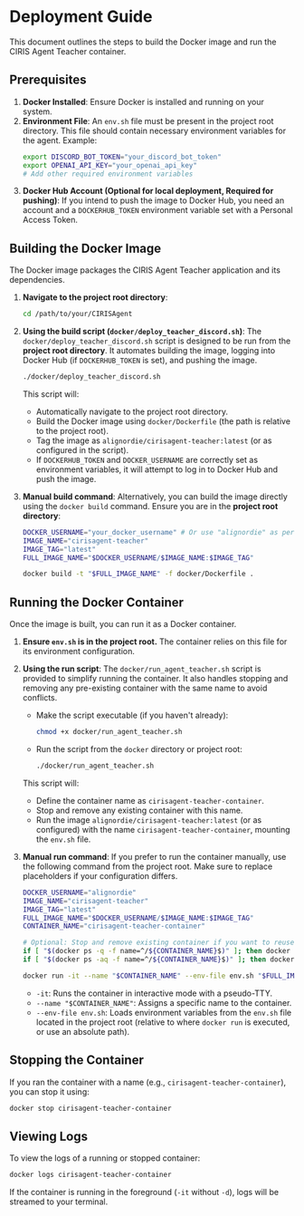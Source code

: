 # Deployment Guide

This document outlines the steps to build the Docker image and run the CIRIS Agent Teacher container.

## Prerequisites

1.  **Docker Installed**: Ensure Docker is installed and running on your system.
2.  **Environment File**: An `env.sh` file must be present in the project root directory. This file should contain necessary environment variables for the agent. Example:
    ```bash
    export DISCORD_BOT_TOKEN="your_discord_bot_token"
    export OPENAI_API_KEY="your_openai_api_key"
    # Add other required environment variables
    ```
3.  **Docker Hub Account (Optional for local deployment, Required for pushing)**: If you intend to push the image to Docker Hub, you need an account and a `DOCKERHUB_TOKEN` environment variable set with a Personal Access Token.

## Building the Docker Image

The Docker image packages the CIRIS Agent Teacher application and its dependencies.

1.  **Navigate to the project root directory**:
    ```bash
    cd /path/to/your/CIRISAgent
    ```

2.  **Using the build script (`docker/deploy_teacher_discord.sh`)**:
    The `docker/deploy_teacher_discord.sh` script is designed to be run from the **project root directory**. It automates building the image, logging into Docker Hub (if `DOCKERHUB_TOKEN` is set), and pushing the image.
    ```bash
    ./docker/deploy_teacher_discord.sh
    ```
    This script will:
    *   Automatically navigate to the project root directory.
    *   Build the Docker image using `docker/Dockerfile` (the path is relative to the project root).
    *   Tag the image as `alignordie/cirisagent-teacher:latest` (or as configured in the script).
    *   If `DOCKERHUB_TOKEN` and `DOCKER_USERNAME` are correctly set as environment variables, it will attempt to log in to Docker Hub and push the image.

3.  **Manual build command**:
    Alternatively, you can build the image directly using the `docker build` command. Ensure you are in the **project root directory**:
    ```bash
    DOCKER_USERNAME="your_docker_username" # Or use "alignordie" as per scripts
    IMAGE_NAME="cirisagent-teacher"
    IMAGE_TAG="latest"
    FULL_IMAGE_NAME="$DOCKER_USERNAME/$IMAGE_NAME:$IMAGE_TAG"

    docker build -t "$FULL_IMAGE_NAME" -f docker/Dockerfile .
    ```

## Running the Docker Container

Once the image is built, you can run it as a Docker container.

1.  **Ensure `env.sh` is in the project root.** The container relies on this file for its environment configuration.

2.  **Using the run script**:
    The `docker/run_agent_teacher.sh` script is provided to simplify running the container. It also handles stopping and removing any pre-existing container with the same name to avoid conflicts.
    *   Make the script executable (if you haven't already):
        ```bash
        chmod +x docker/run_agent_teacher.sh
        ```
    *   Run the script from the `docker` directory or project root:
        ```bash
        ./docker/run_agent_teacher.sh
        ```
    This script will:
    *   Define the container name as `cirisagent-teacher-container`.
    *   Stop and remove any existing container with this name.
    *   Run the image `alignordie/cirisagent-teacher:latest` (or as configured) with the name `cirisagent-teacher-container`, mounting the `env.sh` file.

3.  **Manual run command**:
    If you prefer to run the container manually, use the following command from the project root. Make sure to replace placeholders if your configuration differs.
    ```bash
    DOCKER_USERNAME="alignordie"
    IMAGE_NAME="cirisagent-teacher"
    IMAGE_TAG="latest"
    FULL_IMAGE_NAME="$DOCKER_USERNAME/$IMAGE_NAME:$IMAGE_TAG"
    CONTAINER_NAME="cirisagent-teacher-container"

    # Optional: Stop and remove existing container if you want to reuse the name
    if [ "$(docker ps -q -f name=^/${CONTAINER_NAME}$)" ]; then docker stop "$CONTAINER_NAME"; fi
    if [ "$(docker ps -aq -f name=^/${CONTAINER_NAME}$)" ]; then docker rm "$CONTAINER_NAME"; fi

    docker run -it --name "$CONTAINER_NAME" --env-file env.sh "$FULL_IMAGE_NAME"
    ```
    *   `-it`: Runs the container in interactive mode with a pseudo-TTY.
    *   `--name "$CONTAINER_NAME"`: Assigns a specific name to the container.
    *   `--env-file env.sh`: Loads environment variables from the `env.sh` file located in the project root (relative to where `docker run` is executed, or use an absolute path).

## Stopping the Container

If you ran the container with a name (e.g., `cirisagent-teacher-container`), you can stop it using:
```bash
docker stop cirisagent-teacher-container
```

## Viewing Logs

To view the logs of a running or stopped container:
```bash
docker logs cirisagent-teacher-container
```
If the container is running in the foreground (`-it` without `-d`), logs will be streamed to your terminal.
